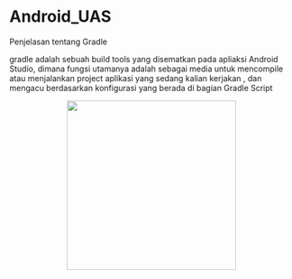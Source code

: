 # Android_UAS

Penjelasan tentang Gradle

gradle adalah sebuah build tools  yang disematkan pada apliaksi Android Studio, dimana fungsi utamanya adalah sebagai media untuk mencompile atau menjalankan project aplikasi yang sedang kalian kerjakan , dan mengacu berdasarkan konfigurasi yang berada di bagian Gradle Script
<p align= "center">
<img src="https://github.com/AnggaHendrawan/Android_UAS/blob/master/g5.PNG width="450" height="300" />             </p>                                                  

